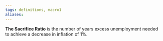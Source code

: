 ```yaml
---
tags: definitions, macro1 
aliases:
---
```

 **The Sacrifice Ratio** is the number of years excess unemployment needed to achieve a decrease in inflation of 1%.
